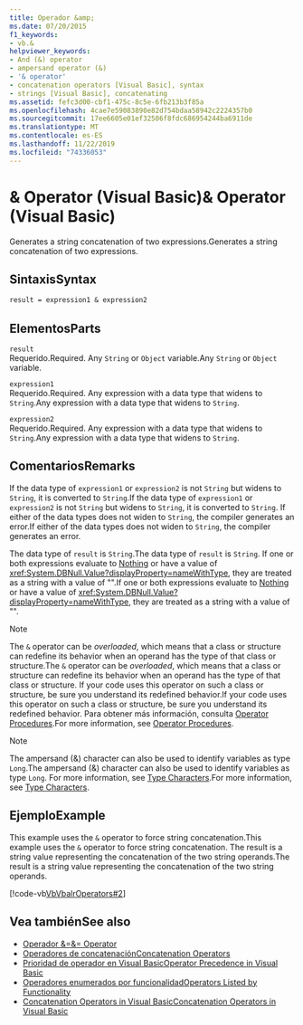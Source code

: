 ```yaml
---
title: Operador &amp;
ms.date: 07/20/2015
f1_keywords:
- vb.&
helpviewer_keywords:
- And (&) operator
- ampersand operator (&)
- '& operator'
- concatenation operators [Visual Basic], syntax
- strings [Visual Basic], concatenating
ms.assetid: fefc3d00-cbf1-475c-8c5e-6fb213b3f85a
ms.openlocfilehash: 4cae7e59083890e82d754bdaa58942c2224357b0
ms.sourcegitcommit: 17ee6605e01ef32506f8fdc686954244ba6911de
ms.translationtype: MT
ms.contentlocale: es-ES
ms.lasthandoff: 11/22/2019
ms.locfileid: "74336053"
---
```

# <a name="amp-operator-visual-basic"></a><span data-ttu-id="01ae4-102">&amp; Operator (Visual Basic)</span><span class="sxs-lookup"><span data-stu-id="01ae4-102">&amp; Operator (Visual Basic)</span></span>
<span data-ttu-id="01ae4-103">Generates a string concatenation of two expressions.</span><span class="sxs-lookup"><span data-stu-id="01ae4-103">Generates a string concatenation of two expressions.</span></span>  
  
## <a name="syntax"></a><span data-ttu-id="01ae4-104">Sintaxis</span><span class="sxs-lookup"><span data-stu-id="01ae4-104">Syntax</span></span>  
  
```vb  
result = expression1 & expression2  
```  
  
## <a name="parts"></a><span data-ttu-id="01ae4-105">Elementos</span><span class="sxs-lookup"><span data-stu-id="01ae4-105">Parts</span></span>  
 `result`  
 <span data-ttu-id="01ae4-106">Requerido.</span><span class="sxs-lookup"><span data-stu-id="01ae4-106">Required.</span></span> <span data-ttu-id="01ae4-107">Any `String` or `Object` variable.</span><span class="sxs-lookup"><span data-stu-id="01ae4-107">Any `String` or `Object` variable.</span></span>  
  
 `expression1`  
 <span data-ttu-id="01ae4-108">Requerido.</span><span class="sxs-lookup"><span data-stu-id="01ae4-108">Required.</span></span> <span data-ttu-id="01ae4-109">Any expression with a data type that widens to `String`.</span><span class="sxs-lookup"><span data-stu-id="01ae4-109">Any expression with a data type that widens to `String`.</span></span>  
  
 `expression2`  
 <span data-ttu-id="01ae4-110">Requerido.</span><span class="sxs-lookup"><span data-stu-id="01ae4-110">Required.</span></span> <span data-ttu-id="01ae4-111">Any expression with a data type that widens to `String`.</span><span class="sxs-lookup"><span data-stu-id="01ae4-111">Any expression with a data type that widens to `String`.</span></span>  
  
## <a name="remarks"></a><span data-ttu-id="01ae4-112">Comentarios</span><span class="sxs-lookup"><span data-stu-id="01ae4-112">Remarks</span></span>  
 <span data-ttu-id="01ae4-113">If the data type of `expression1` or `expression2` is not `String` but widens to `String`, it is converted to `String`.</span><span class="sxs-lookup"><span data-stu-id="01ae4-113">If the data type of `expression1` or `expression2` is not `String` but widens to `String`, it is converted to `String`.</span></span> <span data-ttu-id="01ae4-114">If either of the data types does not widen to `String`, the compiler generates an error.</span><span class="sxs-lookup"><span data-stu-id="01ae4-114">If either of the data types does not widen to `String`, the compiler generates an error.</span></span>  
  
 <span data-ttu-id="01ae4-115">The data type of `result` is `String`.</span><span class="sxs-lookup"><span data-stu-id="01ae4-115">The data type of `result` is `String`.</span></span> <span data-ttu-id="01ae4-116">If one or both expressions evaluate to [Nothing](../../../visual-basic/language-reference/nothing.md) or have a value of <xref:System.DBNull.Value?displayProperty=nameWithType>, they are treated as a string with a value of "".</span><span class="sxs-lookup"><span data-stu-id="01ae4-116">If one or both expressions evaluate to [Nothing](../../../visual-basic/language-reference/nothing.md) or have a value of <xref:System.DBNull.Value?displayProperty=nameWithType>, they are treated as a string with a value of "".</span></span>  
  
> [!NOTE]
> <span data-ttu-id="01ae4-117">The `&` operator can be *overloaded*, which means that a class or structure can redefine its behavior when an operand has the type of that class or structure.</span><span class="sxs-lookup"><span data-stu-id="01ae4-117">The `&` operator can be *overloaded*, which means that a class or structure can redefine its behavior when an operand has the type of that class or structure.</span></span> <span data-ttu-id="01ae4-118">If your code uses this operator on such a class or structure, be sure you understand its redefined behavior.</span><span class="sxs-lookup"><span data-stu-id="01ae4-118">If your code uses this operator on such a class or structure, be sure you understand its redefined behavior.</span></span> <span data-ttu-id="01ae4-119">Para obtener más información, consulta [Operator Procedures](../../../visual-basic/programming-guide/language-features/procedures/operator-procedures.md).</span><span class="sxs-lookup"><span data-stu-id="01ae4-119">For more information, see [Operator Procedures](../../../visual-basic/programming-guide/language-features/procedures/operator-procedures.md).</span></span>  
  
> [!NOTE]
> <span data-ttu-id="01ae4-120">The ampersand (&) character can also be used to identify variables as type `Long`.</span><span class="sxs-lookup"><span data-stu-id="01ae4-120">The ampersand (&) character can also be used to identify variables as type `Long`.</span></span> <span data-ttu-id="01ae4-121">For more information, see [Type Characters](../../../visual-basic/programming-guide/language-features/data-types/type-characters.md).</span><span class="sxs-lookup"><span data-stu-id="01ae4-121">For more information, see [Type Characters](../../../visual-basic/programming-guide/language-features/data-types/type-characters.md).</span></span>  
  
## <a name="example"></a><span data-ttu-id="01ae4-122">Ejemplo</span><span class="sxs-lookup"><span data-stu-id="01ae4-122">Example</span></span>  
 <span data-ttu-id="01ae4-123">This example uses the `&` operator to force string concatenation.</span><span class="sxs-lookup"><span data-stu-id="01ae4-123">This example uses the `&` operator to force string concatenation.</span></span> <span data-ttu-id="01ae4-124">The result is a string value representing the concatenation of the two string operands.</span><span class="sxs-lookup"><span data-stu-id="01ae4-124">The result is a string value representing the concatenation of the two string operands.</span></span>  
  
 [!code-vb[VbVbalrOperators#2](~/samples/snippets/visualbasic/VS_Snippets_VBCSharp/VbVbalrOperators/VB/Class1.vb#2)]  
  
## <a name="see-also"></a><span data-ttu-id="01ae4-125">Vea también</span><span class="sxs-lookup"><span data-stu-id="01ae4-125">See also</span></span>

- [<span data-ttu-id="01ae4-126">Operador &=</span><span class="sxs-lookup"><span data-stu-id="01ae4-126">&= Operator</span></span>](../../../visual-basic/language-reference/operators/and-assignment-operator.md)
- [<span data-ttu-id="01ae4-127">Operadores de concatenación</span><span class="sxs-lookup"><span data-stu-id="01ae4-127">Concatenation Operators</span></span>](../../../visual-basic/language-reference/operators/concatenation-operators.md)
- [<span data-ttu-id="01ae4-128">Prioridad de operador en Visual Basic</span><span class="sxs-lookup"><span data-stu-id="01ae4-128">Operator Precedence in Visual Basic</span></span>](../../../visual-basic/language-reference/operators/operator-precedence.md)
- [<span data-ttu-id="01ae4-129">Operadores enumerados por funcionalidad</span><span class="sxs-lookup"><span data-stu-id="01ae4-129">Operators Listed by Functionality</span></span>](../../../visual-basic/language-reference/operators/operators-listed-by-functionality.md)
- [<span data-ttu-id="01ae4-130">Concatenation Operators in Visual Basic</span><span class="sxs-lookup"><span data-stu-id="01ae4-130">Concatenation Operators in Visual Basic</span></span>](../../../visual-basic/programming-guide/language-features/operators-and-expressions/concatenation-operators.md)
